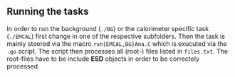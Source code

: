 ## Running the tasks

In order to run the background (`./BG`) or the calorimeter specific task (`./EMCAL`) first change in one of the respective subfolders.
Then the task is mainly steered via the macro `run{EMCAL,BG}Ana.C` which is exucuted via the `.go` script. The script then processes all (root-) files listed in `files.txt`. 
The root-files have to be include **ESD** objects in order to be correctely processed.
